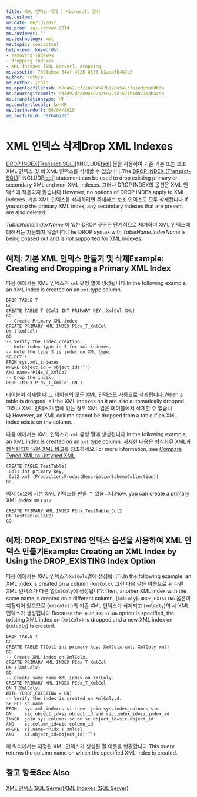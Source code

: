 ```yaml
---
title: XML 인덱스 삭제 | Microsoft 문서
ms.custom: ''
ms.date: 06/13/2017
ms.prod: sql-server-2014
ms.reviewer: ''
ms.technology: xml
ms.topic: conceptual
helpviewer_keywords:
- removing indexes
- dropping indexes
- XML indexes [SQL Server], dropping
ms.assetid: 7591ebea-34af-4925-8553-b2adb5b487c2
author: rothja
ms.author: jroth
ms.openlocfilehash: b7d4621cf2182b4587b12665a1cfe10ddbe0db3a
ms.sourcegitcommit: ad4d92dce894592a259721a1571b1d8736abacdb
ms.translationtype: MT
ms.contentlocale: ko-KR
ms.lasthandoff: 08/04/2020
ms.locfileid: "87646229"
---
```

# <a name="drop-xml-indexes"></a><span data-ttu-id="3b529-102">XML 인덱스 삭제</span><span class="sxs-lookup"><span data-stu-id="3b529-102">Drop XML Indexes</span></span>
  <span data-ttu-id="3b529-103">[DROP INDEX&#40;Transact-SQL&#41;](/sql/t-sql/statements/drop-index-transact-sql)[!INCLUDE[tsql](../../includes/tsql-md.md)] 문을 사용하여 기존 기본 또는 보조 XML 인덱스 및 비 XML 인덱스를 삭제할 수 있습니다.</span><span class="sxs-lookup"><span data-stu-id="3b529-103">The [DROP INDEX &#40;Transact-SQL&#41;](/sql/t-sql/statements/drop-index-transact-sql)[!INCLUDE[tsql](../../includes/tsql-md.md)] statement can be used to drop existing primary or secondary XML and non-XML indexes.</span></span> <span data-ttu-id="3b529-104">그러나 DROP INDEX의 옵션은 XML 인덱스에 적용되지 않습니다.</span><span class="sxs-lookup"><span data-stu-id="3b529-104">However, no options of DROP INDEX apply to XML indexes.</span></span> <span data-ttu-id="3b529-105">기본 XML 인덱스를 삭제하려면 존재하는 보조 인덱스도 모두 삭제됩니다.</span><span class="sxs-lookup"><span data-stu-id="3b529-105">If you drop the primary XML index, any secondary indexes that are present are also deleted.</span></span>  
  
 <span data-ttu-id="3b529-106">*TableName.IndexName* 이 있는 DROP 구문은 단계적으로 제거하며 XML 인덱스에 대해서는 지원되지 않습니다.</span><span class="sxs-lookup"><span data-stu-id="3b529-106">The DROP syntax with *TableName.IndexName* is being phased out and is not supported for XML indexes.</span></span>  
  
## <a name="example-creating-and-dropping-a-primary-xml-index"></a><span data-ttu-id="3b529-107">예제: 기본 XML 인덱스 만들기 및 삭제</span><span class="sxs-lookup"><span data-stu-id="3b529-107">Example: Creating and Dropping a Primary XML Index</span></span>  
 <span data-ttu-id="3b529-108">다음 예에서는 XML 인덱스가 `xml` 유형 열에 생성됩니다.</span><span class="sxs-lookup"><span data-stu-id="3b529-108">In the following example, an XML index is created on an `xml` type column.</span></span>  
  
```  
DROP TABLE T  
GO  
CREATE TABLE T (Col1 INT PRIMARY KEY, XmlCol XML)  
GO  
-- Create Primary XML index   
CREATE PRIMARY XML INDEX PIdx_T_XmlCol   
ON T(XmlCol)  
GO  
-- Verify the index creation.   
-- Note index type is 3 for xml indexes.  
-- Note the type 3 is index on XML type.  
SELECT *  
FROM sys.xml_indexes  
WHERE object_id = object_id('T')  
AND name='PIdx_T_XmlCol'   
-- Drop the index.  
DROP INDEX PIdx_T_XmlCol ON T  
```  
  
 <span data-ttu-id="3b529-109">테이블이 삭제될 때 그 테이블의 모든 XML 인덱스도 자동으로 삭제됩니다.</span><span class="sxs-lookup"><span data-stu-id="3b529-109">When a table is dropped, all the XML indexes on it are also automatically dropped.</span></span> <span data-ttu-id="3b529-110">그러나 XML 인덱스가 열에 있는 경우 XML 열은 테이블에서 삭제할 수 없습니다.</span><span class="sxs-lookup"><span data-stu-id="3b529-110">However, an XML column cannot be dropped from a table if an XML index exists on the column.</span></span>  
  
 <span data-ttu-id="3b529-111">다음 예에서는 XML 인덱스가 `xml` 유형 열에 생성됩니다.</span><span class="sxs-lookup"><span data-stu-id="3b529-111">In the following example, an XML index is created on an `xml` type column.</span></span> <span data-ttu-id="3b529-112">자세한 내용은 [형식화된 XML과 형식화되지 않은 XML 비교](../xml/compare-typed-xml-to-untyped-xml.md)를 참조하세요.</span><span class="sxs-lookup"><span data-stu-id="3b529-112">For more information, see [Compare Typed XML to Untyped XML](../xml/compare-typed-xml-to-untyped-xml.md).</span></span>  
  
```  
CREATE TABLE TestTable(  
 Col1 int primary key,   
 Col2 xml (Production.ProductDescriptionSchemaCollection))   
GO  
```  
  
 <span data-ttu-id="3b529-113">이제 `Co12`에 기본 XML 인덱스를 만들 수 있습니다.</span><span class="sxs-lookup"><span data-stu-id="3b529-113">Now, you can create a primary XML index on `Co12`.</span></span>  
  
```  
CREATE PRIMARY XML INDEX PIdx_TestTable_Col2   
ON TestTable(Col2)  
GO  
```  
  
## <a name="example-creating-an-xml-index-by-using-the-drop_existing-index-option"></a><span data-ttu-id="3b529-114">예제: DROP_EXISTING 인덱스 옵션을 사용하여 XML 인덱스 만들기</span><span class="sxs-lookup"><span data-stu-id="3b529-114">Example: Creating an XML Index by Using the DROP_EXISTING Index Option</span></span>  
 <span data-ttu-id="3b529-115">다음 예에서는 XML 인덱스가`XmlColx`열에 생성됩니다.</span><span class="sxs-lookup"><span data-stu-id="3b529-115">In the following example, an XML index is created on a column (`XmlColx`).</span></span> <span data-ttu-id="3b529-116">그런 다음 같은 이름으로 된 다른 XML 인덱스가 다른 열`XmlColy`에 생성됩니다.</span><span class="sxs-lookup"><span data-stu-id="3b529-116">Then, another XML index with the same name is created on a different column, (`XmlColy`).</span></span> <span data-ttu-id="3b529-117">`DROP_EXISTING` 옵션이 지정되어 있으므로 (`XmlColx)` )의 기존 XML 인덱스가 삭제되고 (`XmlColy`)의 새 XML 인덱스가 생성됩니다.</span><span class="sxs-lookup"><span data-stu-id="3b529-117">Because the `DROP_EXISTING` option is specified, the existing XML index on (`XmlColx)` is dropped and a new XML index on (`XmlColy`) is created.</span></span>  
  
```  
DROP TABLE T  
GO  
CREATE TABLE T(Col1 int primary key, XmlColx xml, XmlColy xml)  
GO  
-- Create XML index on XmlColx.  
CREATE PRIMARY XML INDEX PIdx_T_XmlCol   
ON T(XmlColx)  
GO  
-- Create same name XML index on XmlColy.  
CREATE PRIMARY XML INDEX PIdx_T_XmlCol   
ON T(XmlColy)   
WITH (DROP_EXISTING = ON)  
-- Verify the index is created on XmlColy.d.  
SELECT sc.name   
FROM   sys.xml_indexes si inner join sys.index_columns sic   
ON     sic.object_id=si.object_id and sic.index_id=si.index_id  
INNER  join sys.columns sc on sc.object_id=sic.object_id   
AND    sc.column_id=sic.column_id  
WHERE  si.name='PIdx_T_XmlCol'   
AND    si.object_id=object_id('T')  
```  
  
 <span data-ttu-id="3b529-118">이 쿼리에서는 지정된 XML 인덱스가 생성된 열 이름을 반환합니다.</span><span class="sxs-lookup"><span data-stu-id="3b529-118">This query returns the column name on which the specified XML index is created.</span></span>  
  
## <a name="see-also"></a><span data-ttu-id="3b529-119">참고 항목</span><span class="sxs-lookup"><span data-stu-id="3b529-119">See Also</span></span>  
 [<span data-ttu-id="3b529-120">XML 인덱스&#40;SQL Server&#41;</span><span class="sxs-lookup"><span data-stu-id="3b529-120">XML Indexes &#40;SQL Server&#41;</span></span>](xml-indexes-sql-server.md)  
  
  
